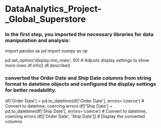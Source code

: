 # DataAnalytics_Project-_Global_Superstore
### In the first step, you imported the necessary libraries for data manipulation and analysis:
import pandas as pd
import numpy as np

pd.set_option('display.min_rows', 50)  # Adjusts display settings to show more rows
df.info()
df.describe()
### converted the Order Date and Ship Date columns from string format to datetime objects and configured the display settings for better readability.
df['Order Date'] = pd.to_datetime(df['Order Date'], errors='coerce')  # Convert to datetime, coercing errors
df['Ship Date'] = pd.to_datetime(df['Ship Date'], errors='coerce')  # Convert to datetime, coercing errors
df[['Order Date', 'Ship Date']]  # Display the converted columns


